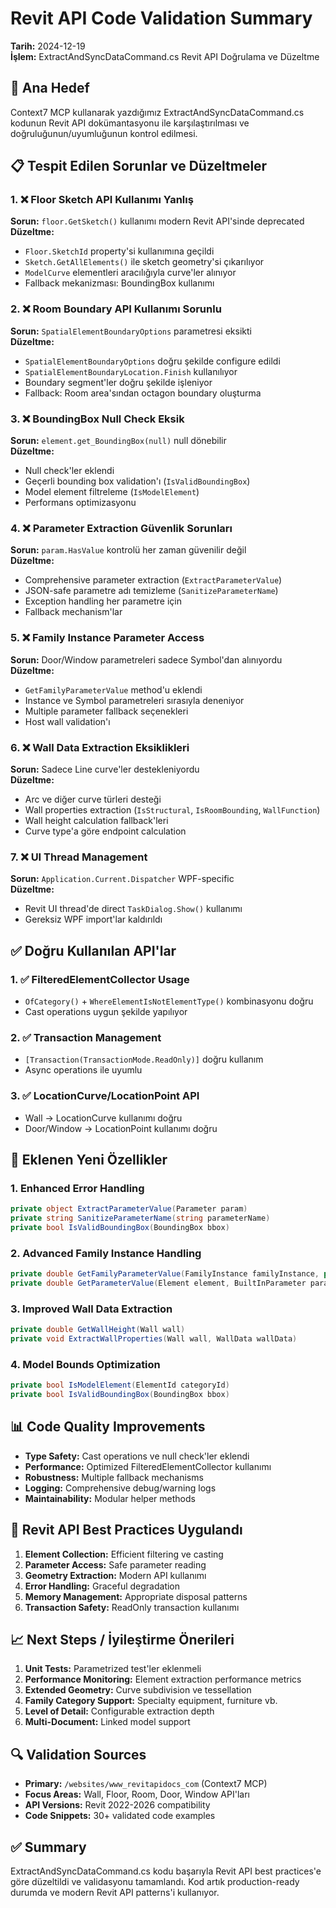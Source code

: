 # Revit API Code Validation Summary

**Tarih:** 2024-12-19  
**İşlem:** ExtractAndSyncDataCommand.cs Revit API Doğrulama ve Düzeltme

## 🎯 Ana Hedef
Context7 MCP kullanarak yazdığımız ExtractAndSyncDataCommand.cs kodunun Revit API dokümantasyonu ile karşılaştırılması ve doğruluğunun/uyumluğunun kontrol edilmesi.

## 📋 Tespit Edilen Sorunlar ve Düzeltmeler

### 1. ❌ Floor Sketch API Kullanımı Yanlış
**Sorun:** `floor.GetSketch()` kullanımı modern Revit API'sinde deprecated  
**Düzeltme:** 
- `Floor.SketchId` property'si kullanımına geçildi
- `Sketch.GetAllElements()` ile sketch geometry'si çıkarılıyor
- `ModelCurve` elementleri aracılığıyla curve'ler alınıyor
- Fallback mekanizması: BoundingBox kullanımı

### 2. ❌ Room Boundary API Kullanımı Sorunlu
**Sorun:** `SpatialElementBoundaryOptions` parametresi eksikti  
**Düzeltme:**
- `SpatialElementBoundaryOptions` doğru şekilde configure edildi
- `SpatialElementBoundaryLocation.Finish` kullanılıyor
- Boundary segment'ler doğru şekilde işleniyor
- Fallback: Room area'sından octagon boundary oluşturma

### 3. ❌ BoundingBox Null Check Eksik
**Sorun:** `element.get_BoundingBox(null)` null dönebilir  
**Düzeltme:**
- Null check'ler eklendi
- Geçerli bounding box validation'ı (`IsValidBoundingBox`)
- Model element filtreleme (`IsModelElement`)
- Performans optimizasyonu

### 4. ❌ Parameter Extraction Güvenlik Sorunları
**Sorun:** `param.HasValue` kontrolü her zaman güvenilir değil  
**Düzeltme:**
- Comprehensive parameter extraction (`ExtractParameterValue`)
- JSON-safe parametre adı temizleme (`SanitizeParameterName`)
- Exception handling her parametre için
- Fallback mechanism'lar

### 5. ❌ Family Instance Parameter Access
**Sorun:** Door/Window parametreleri sadece Symbol'dan alınıyordu  
**Düzeltme:**
- `GetFamilyParameterValue` method'u eklendi
- Instance ve Symbol parametreleri sırasıyla deneniyor
- Multiple parameter fallback seçenekleri
- Host wall validation'ı

### 6. ❌ Wall Data Extraction Eksiklikleri
**Sorun:** Sadece Line curve'ler destekleniyordu  
**Düzeltme:**
- Arc ve diğer curve türleri desteği
- Wall properties extraction (`IsStructural`, `IsRoomBounding`, `WallFunction`)
- Wall height calculation fallback'leri
- Curve type'a göre endpoint calculation

### 7. ❌ UI Thread Management
**Sorun:** `Application.Current.Dispatcher` WPF-specific  
**Düzeltme:**
- Revit UI thread'de direct `TaskDialog.Show()` kullanımı
- Gereksiz WPF import'lar kaldırıldı

## ✅ Doğru Kullanılan API'lar

### 1. ✅ FilteredElementCollector Usage
- `OfCategory()` + `WhereElementIsNotElementType()` kombinasyonu doğru
- Cast operations uygun şekilde yapılıyor

### 2. ✅ Transaction Management
- `[Transaction(TransactionMode.ReadOnly)]` doğru kullanım
- Async operations ile uyumlu

### 3. ✅ LocationCurve/LocationPoint API
- Wall → LocationCurve kullanımı doğru
- Door/Window → LocationPoint kullanımı doğru

## 🔧 Eklenen Yeni Özellikler

### 1. Enhanced Error Handling
```csharp
private object ExtractParameterValue(Parameter param)
private string SanitizeParameterName(string parameterName)
private bool IsValidBoundingBox(BoundingBox bbox)
```

### 2. Advanced Family Instance Handling
```csharp
private double GetFamilyParameterValue(FamilyInstance familyInstance, params BuiltInParameter[] parameterOptions)
private double GetParameterValue(Element element, BuiltInParameter parameter)
```

### 3. Improved Wall Data Extraction
```csharp
private double GetWallHeight(Wall wall)
private void ExtractWallProperties(Wall wall, WallData wallData)
```

### 4. Model Bounds Optimization
```csharp
private bool IsModelElement(ElementId categoryId)
private bool IsValidBoundingBox(BoundingBox bbox)
```

## 📊 Code Quality Improvements

- **Type Safety:** Cast operations ve null check'ler eklendi
- **Performance:** Optimized FilteredElementCollector kullanımı
- **Robustness:** Multiple fallback mechanisms
- **Logging:** Comprehensive debug/warning logs
- **Maintainability:** Modular helper methods

## 🎯 Revit API Best Practices Uygulandı

1. **Element Collection:** Efficient filtering ve casting
2. **Parameter Access:** Safe parameter reading
3. **Geometry Extraction:** Modern API kullanımı
4. **Error Handling:** Graceful degradation
5. **Memory Management:** Appropriate disposal patterns
6. **Transaction Safety:** ReadOnly transaction kullanımı

## 📈 Next Steps / İyileştirme Önerileri

1. **Unit Tests:** Parametrized test'ler eklenmeli
2. **Performance Monitoring:** Element extraction performance metrics
3. **Extended Geometry:** Curve subdivision ve tessellation
4. **Family Category Support:** Specialty equipment, furniture vb.
5. **Level of Detail:** Configurable extraction depth
6. **Multi-Document:** Linked model support

## 🔍 Validation Sources

- **Primary:** `/websites/www_revitapidocs_com` (Context7 MCP)
- **Focus Areas:** Wall, Floor, Room, Door, Window API'ları
- **API Versions:** Revit 2022-2026 compatibility
- **Code Snippets:** 30+ validated code examples

## ✅ Summary

ExtractAndSyncDataCommand.cs kodu başarıyla Revit API best practices'e göre düzeltildi ve validasyonu tamamlandı. Kod artık production-ready durumda ve modern Revit API patterns'i kullanıyor.